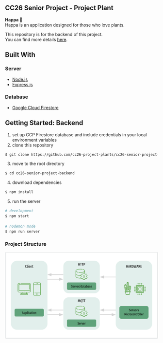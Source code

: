 ## CC26 Senior Project - Project Plant

**Happa 🌿**  
Happa is an application designed for those who love plants.  

This repository is for the backend of this project.  
You can find more details [here](https://github.com/cc26-project-plants/cc26-senior-project/blob/master/README.md).  
  
  
## Built With
### Server
- [Node.js](https://nodejs.org/)  
- [Express.js](https://expressjs.com/)  
  
### Database
- [Google Cloud Firestore](https://cloud.google.com/firestore)  
  
  
## Getting Started: Backend
1. set up GCP Firestore database and include credentials in your local environment variables  
2. clone this repository  
```bash
$ git clone https://github.com/cc26-project-plants/cc26-senior-project-backend.git
```  
3. move to the root directory
```bash
$ cd cc26-senior-project-backend
```
4. download dependencies
```bash
$ npm install
```
5. run the server
```bash
# development
$ npm start

# nodemon mode
$ npm run server
```
  
  
### Project Structure
![architecture](https://github.com/mikako-shirai/dump/blob/master/diagram.png)  
